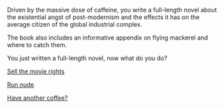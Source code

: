 Driven by the massive dose of caffeine, you write a full-length novel
about the existential angst of post-modernism and the effects it has on
the average citizen of the global industrial complex.

The book also includes an informative appendix on flying mackerel and where to catch them.

You just written a full-length novel, now what do you do?

[Sell the movie rights](../hollywood/hollywood.md)

[Run nude](../nude-run/nude-run.md)

[Have another coffee?](../another-coffee/another-coffee.md)